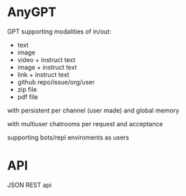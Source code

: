 # AnyGPT


GPT supporting modalities of in/out:

- text  
- image  
- video + instruct text 
- image + instruct text
- link + instruct text  
- github repo/issue/org/user 
- zip file   
- pdf file 

with persistent per channel (user made) and global memory 

with multiuser chatrooms per request and acceptance 

supporting bots/repl enviroments as users


# API

JSON REST api
